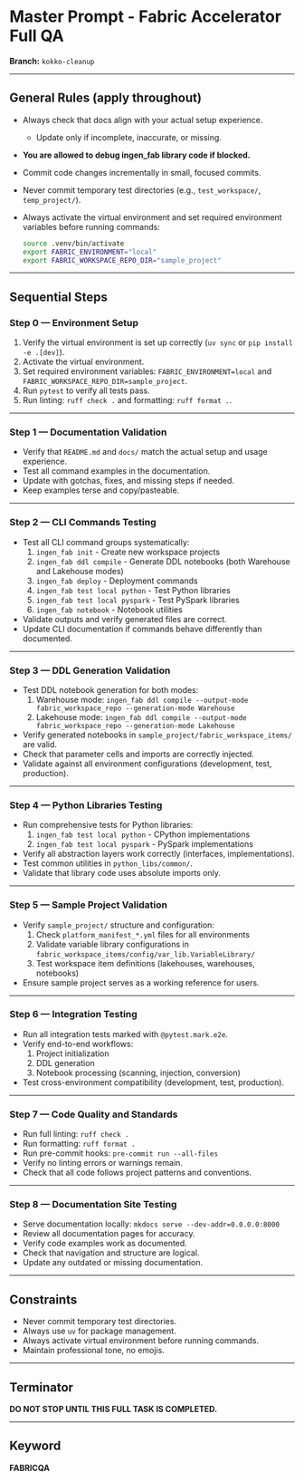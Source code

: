 # Master Prompt - Fabric Accelerator Full QA

**Branch:** `kokko-cleanup`

---

## General Rules (apply throughout)

- Always check that docs align with your actual setup experience.
  - Update only if incomplete, inaccurate, or missing.

- **You are allowed to debug ingen_fab library code if blocked.**

- Commit code changes incrementally in small, focused commits.

- Never commit temporary test directories (e.g., `test_workspace/`, `temp_project/`).

- Always activate the virtual environment and set required environment variables before running commands:
  ```bash
  source .venv/bin/activate
  export FABRIC_ENVIRONMENT="local"
  export FABRIC_WORKSPACE_REPO_DIR="sample_project"
  ```

---

## Sequential Steps

### Step 0 — Environment Setup
1. Verify the virtual environment is set up correctly (`uv sync` or `pip install -e .[dev]`).
2. Activate the virtual environment.
3. Set required environment variables: `FABRIC_ENVIRONMENT=local` and `FABRIC_WORKSPACE_REPO_DIR=sample_project`.
4. Run `pytest` to verify all tests pass.
5. Run linting: `ruff check .` and formatting: `ruff format .`.

---

### Step 1 — Documentation Validation
- Verify that `README.md` and `docs/` match the actual setup and usage experience.
- Test all command examples in the documentation.
- Update with gotchas, fixes, and missing steps if needed.
- Keep examples terse and copy/pasteable.

---

### Step 2 — CLI Commands Testing
- Test all CLI command groups systematically:
  1. `ingen_fab init` - Create new workspace projects
  2. `ingen_fab ddl compile` - Generate DDL notebooks (both Warehouse and Lakehouse modes)
  3. `ingen_fab deploy` - Deployment commands
  4. `ingen_fab test local python` - Test Python libraries
  5. `ingen_fab test local pyspark` - Test PySpark libraries
  6. `ingen_fab notebook` - Notebook utilities
- Validate outputs and verify generated files are correct.
- Update CLI documentation if commands behave differently than documented.

---

### Step 3 — DDL Generation Validation
- Test DDL notebook generation for both modes:
  1. Warehouse mode: `ingen_fab ddl compile --output-mode fabric_workspace_repo --generation-mode Warehouse`
  2. Lakehouse mode: `ingen_fab ddl compile --output-mode fabric_workspace_repo --generation-mode Lakehouse`
- Verify generated notebooks in `sample_project/fabric_workspace_items/` are valid.
- Check that parameter cells and imports are correctly injected.
- Validate against all environment configurations (development, test, production).

---

### Step 4 — Python Libraries Testing
- Run comprehensive tests for Python libraries:
  1. `ingen_fab test local python` - CPython implementations
  2. `ingen_fab test local pyspark` - PySpark implementations
- Verify all abstraction layers work correctly (interfaces, implementations).
- Test common utilities in `python_libs/common/`.
- Validate that library code uses absolute imports only.

---

### Step 5 — Sample Project Validation
- Verify `sample_project/` structure and configuration:
  1. Check `platform_manifest_*.yml` files for all environments
  2. Validate variable library configurations in `fabric_workspace_items/config/var_lib.VariableLibrary/`
  3. Test workspace item definitions (lakehouses, warehouses, notebooks)
- Ensure sample project serves as a working reference for users.

---

### Step 6 — Integration Testing
- Run all integration tests marked with `@pytest.mark.e2e`.
- Verify end-to-end workflows:
  1. Project initialization
  2. DDL generation
  3. Notebook processing (scanning, injection, conversion)
- Test cross-environment compatibility (development, test, production).

---

### Step 7 — Code Quality and Standards
- Run full linting: `ruff check .`
- Run formatting: `ruff format .`
- Run pre-commit hooks: `pre-commit run --all-files`
- Verify no linting errors or warnings remain.
- Check that all code follows project patterns and conventions.

---

### Step 8 — Documentation Site Testing
- Serve documentation locally: `mkdocs serve --dev-addr=0.0.0.0:8000`
- Review all documentation pages for accuracy.
- Verify code examples work as documented.
- Check that navigation and structure are logical.
- Update any outdated or missing documentation.

---

## Constraints
- Never commit temporary test directories.
- Always use `uv` for package management.
- Always activate virtual environment before running commands.
- Maintain professional tone, no emojis.

---

## Terminator
**DO NOT STOP UNTIL THIS FULL TASK IS COMPLETED.**

---

## Keyword
**FABRICQA**
